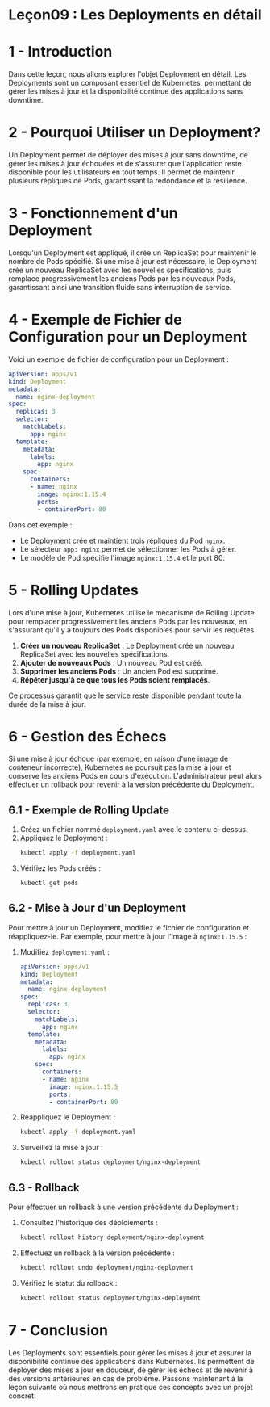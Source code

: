# Leçon09 : Les Deployments en détail

# 1 - Introduction

Dans cette leçon, nous allons explorer l'objet Deployment en détail. Les Deployments sont un composant essentiel de Kubernetes, permettant de gérer les mises à jour et la disponibilité continue des applications sans downtime.

# 2 - Pourquoi Utiliser un Deployment?

Un Deployment permet de déployer des mises à jour sans downtime, de gérer les mises à jour échouées et de s'assurer que l'application reste disponible pour les utilisateurs en tout temps. Il permet de maintenir plusieurs répliques de Pods, garantissant la redondance et la résilience.

# 3 -  Fonctionnement d'un Deployment

Lorsqu'un Deployment est appliqué, il crée un ReplicaSet pour maintenir le nombre de Pods spécifié. Si une mise à jour est nécessaire, le Deployment crée un nouveau ReplicaSet avec les nouvelles spécifications, puis remplace progressivement les anciens Pods par les nouveaux Pods, garantissant ainsi une transition fluide sans interruption de service.

# 4 - Exemple de Fichier de Configuration pour un Deployment

Voici un exemple de fichier de configuration pour un Deployment :

```yaml
apiVersion: apps/v1
kind: Deployment
metadata:
  name: nginx-deployment
spec:
  replicas: 3
  selector:
    matchLabels:
      app: nginx
  template:
    metadata:
      labels:
        app: nginx
    spec:
      containers:
      - name: nginx
        image: nginx:1.15.4
        ports:
        - containerPort: 80
```

Dans cet exemple :
- Le Deployment crée et maintient trois répliques du Pod `nginx`.
- Le sélecteur `app: nginx` permet de sélectionner les Pods à gérer.
- Le modèle de Pod spécifie l'image `nginx:1.15.4` et le port 80.

# 5 -  Rolling Updates

Lors d'une mise à jour, Kubernetes utilise le mécanisme de Rolling Update pour remplacer progressivement les anciens Pods par les nouveaux, en s'assurant qu'il y a toujours des Pods disponibles pour servir les requêtes.

1. **Créer un nouveau ReplicaSet** : Le Deployment crée un nouveau ReplicaSet avec les nouvelles spécifications.
2. **Ajouter de nouveaux Pods** : Un nouveau Pod est créé.
3. **Supprimer les anciens Pods** : Un ancien Pod est supprimé.
4. **Répéter jusqu'à ce que tous les Pods soient remplacés**.

Ce processus garantit que le service reste disponible pendant toute la durée de la mise à jour.

# 6 - Gestion des Échecs

Si une mise à jour échoue (par exemple, en raison d'une image de conteneur incorrecte), Kubernetes ne poursuit pas la mise à jour et conserve les anciens Pods en cours d'exécution. L'administrateur peut alors effectuer un rollback pour revenir à la version précédente du Deployment.

## 6.1 - Exemple de Rolling Update

1. Créez un fichier nommé `deployment.yaml` avec le contenu ci-dessus.
2. Appliquez le Deployment :
    ```sh
    kubectl apply -f deployment.yaml
    ```
3. Vérifiez les Pods créés :
    ```sh
    kubectl get pods
    ```

## 6.2 - Mise à Jour d'un Deployment

Pour mettre à jour un Deployment, modifiez le fichier de configuration et réappliquez-le. Par exemple, pour mettre à jour l'image à `nginx:1.15.5` :

1. Modifiez `deployment.yaml` :
    ```yaml
    apiVersion: apps/v1
    kind: Deployment
    metadata:
      name: nginx-deployment
    spec:
      replicas: 3
      selector:
        matchLabels:
          app: nginx
      template:
        metadata:
          labels:
            app: nginx
        spec:
          containers:
          - name: nginx
            image: nginx:1.15.5
            ports:
            - containerPort: 80
    ```

2. Réappliquez le Deployment :
    ```sh
    kubectl apply -f deployment.yaml
    ```

3. Surveillez la mise à jour :
    ```sh
    kubectl rollout status deployment/nginx-deployment
    ```

## 6.3 - Rollback

Pour effectuer un rollback à une version précédente du Deployment :

1. Consultez l'historique des déploiements :
    ```sh
    kubectl rollout history deployment/nginx-deployment
    ```

2. Effectuez un rollback à la version précédente :
    ```sh
    kubectl rollout undo deployment/nginx-deployment
    ```

3. Vérifiez le statut du rollback :
    ```sh
    kubectl rollout status deployment/nginx-deployment
    ```

# 7 - Conclusion

Les Deployments sont essentiels pour gérer les mises à jour et assurer la disponibilité continue des applications dans Kubernetes. Ils permettent de déployer des mises à jour en douceur, de gérer les échecs et de revenir à des versions antérieures en cas de problème. Passons maintenant à la leçon suivante où nous mettrons en pratique ces concepts avec un projet concret.
